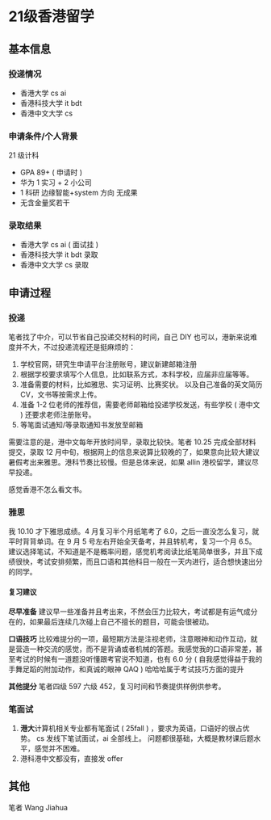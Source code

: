 # 21级香港留学

## 基本信息

### 投递情况

-   香港大学 cs ai
-   香港科技大学 it bdt
-   香港中文大学 cs

### 申请条件/个人背景

21 级计科

-   GPA 89+ ( 申请时 )
-   华为 1 实习 + 2 小公司
-   1 科研 边缘智能+system 方向 无成果
-   无含金量奖若干

### 录取结果

-   香港大学 cs ai ( 面试挂 )
-   香港科技大学 it bdt 录取
-   香港中文大学 cs 录取

## 申请过程

### 投递

笔者找了中介，可以节省自己投递交材料的时间，自己 DIY 也可以，港新来说难度并不大，不过投递流程还是挺麻烦的：

1.  学校官网，研究生申请平台注册账号，建议新建邮箱注册
2.  根据学校要求填写个人信息，比如联系方式，本科学校，应届非应届等等。
3.  准备需要的材料，比如雅思、实习证明、比赛奖状。
   以及自己准备的英文简历 CV，文书等按需求上传。
4.  准备 1-2 位老师的推荐信，需要老师邮箱给投递学校发送，有些学校 ( 港中文 ) 还要求老师注册账号。
5.  等笔面试通知/等录取通知书发放至邮箱

需要注意的是，港中文每年开放时间早，录取比较快。笔者 10.25 完成全部材料提交，录取 12 月中旬，根据网上的信息来说算比较晚的了，如果意向比较大建议暑假考出来雅思。港科节奏比较慢。但是总体来说，如果 allin 港校留学，建议尽早投递。

感觉香港不怎么看文书。

### 雅思

我 10.10 才下雅思成绩。4 月复习半个月纸笔考了 6.0，之后一直没怎么复习，就平时背背单词。在 9 月 5 号左右开始全天备考，并且转机考，复习一个月 6.5。建议选择笔试，不知道是不是概率问题，感觉机考阅读比纸笔简单很多，并且下成绩很快，考试安排频繁，而且口语和其他科目一般在一天内进行，适合想快速出分的同学。

#### 复习建议

**尽早准备** 建议早一些准备并且考出来，不然会压力比较大，考试都是有运气成分在的，如果最后连续几次碰上自己不擅长的题目，可能会很被动。

**口语技巧** 比较难提分的一项，最短期方法是注视老师，注意眼神和动作互动，就是营造一种交流的感觉，而不是背诵或者机械的答题。我感觉我的口语非常差，甚至考试的时候有一道题没听懂跟考官说不知道，也有 6.0 分 ( 自我感觉得益于我的手舞足蹈的附加动作，和真诚的眼神 QAQ ) 哈哈哈属于考试技巧方面的提升

**其他提分**
笔者四级 597 六级 452，复习时间和节奏提供样例供参考。

### 笔面试

1.  **港大**计算机相关专业都有笔面试 ( 25fall ) ，要求为英语，口语好的很占优势。
   cs 发线下笔试面试，ai 全部线上。 问题都很基础，大概是教材课后题水平，感觉并不困难。
2.  港科港中文都没有，直接发 offer

## 其他

笔者 Wang Jiahua
